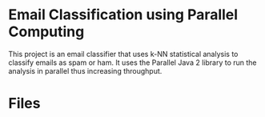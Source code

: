 # Email Classification using Parallel Computing

This project is an email classifier that uses k-NN statistical analysis to classify emails as spam or ham. It uses the Parallel Java 2 library to run the analysis in parallel thus increasing throughput.


# Files
